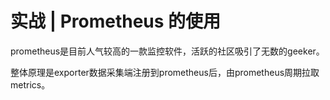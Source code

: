 # 实战 | Prometheus 的使用

prometheus是目前人气较高的一款监控软件，活跃的社区吸引了无数的geeker。

整体原理是exporter数据采集端注册到prometheus后，由prometheus周期拉取metrics。







